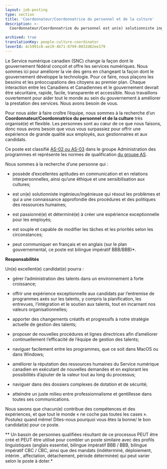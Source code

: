```yaml
---
layout: job-posting
type: section
title: 'Coordonnateur/Coordonnatrice du personnel et de la culture'
description: >-
  Coordonnateur/Coordonnatrice du personnel est un(e) solutionniste ingénieux/ingénieuse qui résout les problèmes et qui a une connaissance approfondie des procédures et des politiques des ressources humaines; est passionné(e) et déterminé(e) à créer une expérience exceptionnelle pour les employés.

archived: true
translationKey: people-culture-coordinator
leverId: 4c5991c8-ae19-4b71-8799-0032d82ee179
---
```


Le Service numérique canadien (SNC) change la façon dont le gouvernement fédéral conçoit et offre les services numériques. Nous sommes ici pour améliorer la vie des gens en changeant la façon dont le gouvernement développe la technologie. Pour ce faire, nous plaçons les besoins et les préoccupations des citoyens au premier plan. Chaque interaction entre les Canadiens et Canadiennes et le gouvernement devrait être sécuritaire, rapide, facile, transparente et accessible. Nous travaillons ouvertement pour aider tout le monde au sein du gouvernement à améliorer la prestation des services. Nous avons besoin de vous.

Pour nous aider à faire croître l’équipe, nous sommes à la recherche d’un **Coordonnateur/Coordonnatrice du personnel et de la culture** très organisé(e) et flexible. Les personnes sont au cœur de ce que nous faisons, donc nous avons besoin que vous vous surpassiez pour offrir une expérience de grande qualité aux employés, aux gestionnaires et aux candidats.

Ce poste est classifié [AS-02 ou AS-03](https://www.tbs-sct.gc.ca/agreements-conventions/view-visualiser-fra.aspx?id=15) dans le groupe Administration des programmes et représente les normes de qualification [du groupe AS](https://www.canada.ca/fr/secretariat-conseil-tresor/services/dotation/normes-qualification/centrale.html).

Nous sommes à la recherche d’une personne qui :

- possède d’excellentes aptitudes en communication et en relations interpersonnelles, ainsi qu’une éthique et une sensibilisation aux cultures;

- est un(e) solutionniste ingénieux/ingénieuse qui résout les problèmes et qui a une connaissance approfondie des procédures et des politiques des ressources humaines;

- est passionné(e) et déterminé(e) à créer une expérience exceptionnelle pour les employés;

- est souple et capable de modifier les tâches et les priorités selon les circonstances;

- peut communiquer en français et en anglais (sur le plan gouvernemental, ce poste est bilingue impératif BBB/BBB)*.

**Responsabilités**

Un(e) excellent(e) candidat(e) pourra :

- gérer l’administration des talents dans un environnement à forte croissance;

- offrir une expérience exceptionnelle aux candidats par l’entremise de programmes axés sur les talents, y compris la planification, les entrevues, l’intégration et le soutien aux talents, tout en incarnant nos valeurs organisationnelles;

- apporter des changements créatifs et progressifs à notre stratégie actuelle de gestion des talents;

- proposer de nouvelles procédures et lignes directrices afin d’améliorer continuellement l’efficacité de l’équipe de gestion des talents;

- naviguer facilement entre les programmes, que ce soit dans MacOS ou dans Windows;

- améliorer la réputation des ressources humaines du Service numérique canadien en exécutant de nouvelles demandes et en explorant les possibilités d’ajouter de la valeur tout au long du processus;

- naviguer dans des dossiers complexes de dotation et de sécurité;

- atteindre un juste milieu entre professionnalisme et gentillesse dans toutes ses communications.

Nous savons que chacun(e) contribue des compétences et des expériences, et que tout le monde « ne coche pas toutes les cases ». Postulez quand même! Dites-nous pourquoi vous êtes la bonne/ le bon candidat(e) pour ce poste.

** Un bassin de personnes qualifiées résultant de ce processus PEUT être créé et PEUT être utilisé pour combler un poste similaire avec des profils linguistiques (anglais essentiel, bilingue impératif BBB / BBB, bilingue impératif CBC / CBC, ainsi que des mandats (indéterminé, déploiement, intérim , affectation, détachement, période déterminée) qui peut varier selon le poste à doter.*

